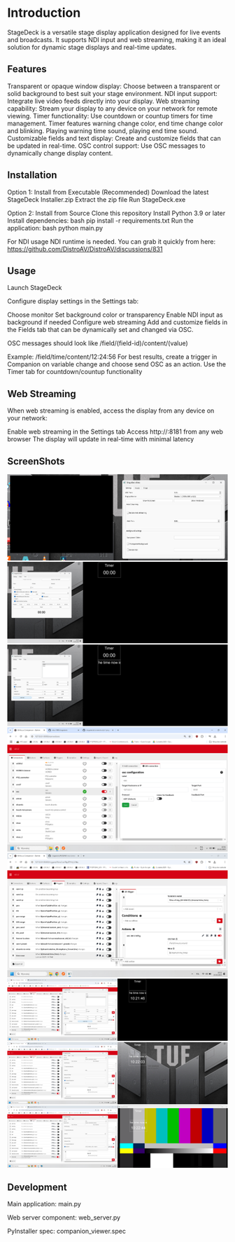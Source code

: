 # Introduction

StageDeck is a versatile stage display application designed for live events and broadcasts. It supports NDI input and web streaming, making it an ideal solution for dynamic stage displays and real-time updates.

## Features

Transparent or opaque window display: Choose between a transparent or solid background to best suit your stage environment.
NDI input support: Integrate live video feeds directly into your display.
Web streaming capability: Stream your display to any device on your network for remote viewing.
Timer functionality: Use countdown or countup timers for time management.
Timer features warning change color, end time change color and blinking. Playing warning time sound, playing end time sound.
Customizable fields and text display: Create and customize fields that can be updated in real-time.
OSC control support: Use OSC messages to dynamically change display content.


## Installation


Option 1: Install from Executable (Recommended)
Download the latest StageDeck Installer.zip
Extract the zip file
Run StageDeck.exe

Option 2: Install from Source
Clone this repository
Install Python 3.9 or later
Install dependencies:
bash
pip install -r requirements.txt
Run the application:
bash
python main.py

For NDI usage NDI runtime is needed. You can grab it quickly from here:
https://github.com/DistroAV/DistroAV/discussions/831

## Usage


Launch StageDeck

Configure display settings in the Settings tab:

Choose monitor
Set background color or transparency
Enable NDI input as background if needed
Configure web streaming
Add and customize fields in the Fields tab that can be dynamically set and changed via OSC.

OSC messages should look like /field/(field-id)/content/(value)

Example: /field/time/content/12:24:56
For best results, create a trigger in Companion on variable change and choose send OSC as an action.
Use the Timer tab for countdown/countup functionality

## Web Streaming

When web streaming is enabled, access the display from any device on your network:

Enable web streaming in the Settings tab
Access http://<computer-ip>:8181 from any web browser
The display will update in real-time with minimal latency

## ScreenShots

![Main window](https://github.com/mko1989/stagedeck/blob/main/screenshots/s1.png)
![Timer](https://github.com/mko1989/stagedeck/blob/main/screenshots/s3.png)
![Setting up a field](https://github.com/mko1989/stagedeck/blob/main/screenshots/s4.png)
![Companion config](https://github.com/mko1989/stagedeck/blob/main/screenshots/s5.png)
![Trigger setup](https://github.com/mko1989/stagedeck/blob/main/screenshots/s6.png)
![Companion variable in a field](https://github.com/mko1989/stagedeck/blob/main/screenshots/s7.png)
![Transparent background](https://github.com/mko1989/stagedeck/blob/main/screenshots/s8.png)
![NDI background](https://github.com/mko1989/stagedeck/blob/main/screenshots/s9.png)

## Development

Main application: main.py

Web server component: web_server.py

PyInstaller spec: companion_viewer.spec
